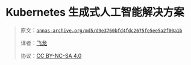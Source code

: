 # Kubernetes 生成式人工智能解决方案

> 原文：[`annas-archive.org/md5/d9e3760bfd4fdc2675fe5ee5a2f00a1b`](https://annas-archive.org/md5/d9e3760bfd4fdc2675fe5ee5a2f00a1b)
> 
> 译者：[飞龙](https://github.com/wizardforcel)
> 
> 协议：[CC BY-NC-SA 4.0](http://creativecommons.org/licenses/by-nc-sa/4.0/)